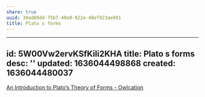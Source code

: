 ```yaml
---
share: true
uuid: 30ad88dd-75b7-40e0-922e-48ef923ae691
title: Plato s forms
---
```

---
id: 5W00Vw2ervKSfKili2KHA
title: Plato s forms
desc: ''
updated: 1636044498868
created: 1636044480037
---

[An Introduction to Plato’s Theory of Forms - Owlcation](https://owlcation.com/humanities/An-Introduction-to-Platos-Theory-of-Forms)